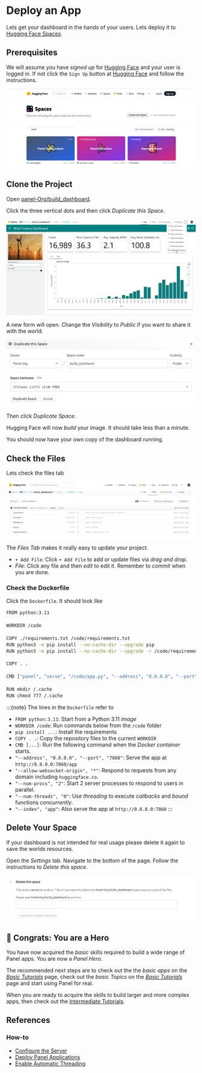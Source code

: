 # Deploy an App

Lets get your dashboard in the hands of your users. Lets deploy it to [Hugging Face Spaces](https://huggingface.co/spaces?sort=trending&search=panel).

## Prerequisites

We will assume you have *signed up* for [Hugging Face](https://huggingface.co/spaces?sort=trending&search=panel) and your user is logged in. If not click the `Sign Up` button at [Hugging Face](https://huggingface.co/spaces?sort=trending&search=panel) and follow the instructions.

![Hugging Face Spaces](../../_static/images/hugging_face_spaces_panel.png)

## Clone the Project

Open [panel-Org/build_dashboard](https://huggingface.co/spaces/panel-Org/build_dashboard).

Click the three vertical dots and then click *Duplicate this Space*.

![Duplicate Space](../../_static/images/hugging_face_spaces_duplicate.png)

A new form will open. Change the *Visibility* to *Public* if you want to share it with the world.

![Duplicate Space Form](../../_static/images/hugging_face_spaces_duplicate_form.png)

Then click *Duplicate Space*.

Hugging Face will now *build* your image. It should take less than a minute.

You should now have your own copy of the dashboard running.

## Check the Files

Lets check the files tab

![Files Tab](../../_static/images/hugging_face_spaces_files.png)

The *Files Tab* makes it really easy to update your project.

- `+ Add File`: Click `+ Add File` to add or update files via *drag and drop*.
- *File*: Click any file and then *edit* to edit it. Remember to *commit* when you are done.

### Check the Dockerfile

Click the `Dockerfile`. It should look like

```bash
FROM python:3.11

WORKDIR /code

COPY ./requirements.txt /code/requirements.txt
RUN python3 -m pip install --no-cache-dir --upgrade pip
RUN python3 -m pip install --no-cache-dir --upgrade -r /code/requirements.txt

COPY . .

CMD ["panel", "serve", "/code/app.py", "--address", "0.0.0.0", "--port", "7860",  "--allow-websocket-origin", "*", "--num-procs", "2", "--num-threads", "0", "--index", "app"]

RUN mkdir /.cache
RUN chmod 777 /.cache
```

:::{note}
The lines in the `Dockerfile` refer to

- `FROM python:3.11`: Start from a Python 3.11 *image*
- `WORKDIR /code`: Run commands below from the `/code` folder
- `pip install ...`: Install the requirements
- `COPY . .`: Copy the repository files to the current `WORKDIR`
- `CMD [...]`: Run the following command when the *Docker container* starts.
- `"--address", "0.0.0.0", "--port", "7860"`: Serve the app at `http://0.0.0.0:7860/app`
- `"--allow-websocket-origin", "*"`: Respond to requests from any domain including `huggingface.co`.
- `"--num-procs", "2"`: Start 2 server processes to respond to users in parallel.
- `"--num-threads", "0"`: Use *threading* to execute *callbacks* and *bound* functions *concurrently*.
- `"--index", "app"`: Also serve the app at `http://0.0.0.0:7860`
:::

## Delete Your Space

If your dashboard is not intended for real usage please delete it again to save the worlds resources.

Open the *Settings* tab. Navigate to the bottom of the page. Follow the instructions to *Delete this space*.

![Delete Space](../../_static/images/hugging_face_spaces_delete.png)

## 🥳 Congrats: You are a Hero

You have now acquired the *basic* skills required to build a wide range of Panel apps. You are now a *Panel Hero*.

The recommended next steps are to check out the the *basic apps* on the [*Basic Tutorials*](index.md) page, check out the *basic Topics* on the [*Basic Tutorials*](index.md) page and start using Panel for real.

When you are ready to acquire the skills to build larger and more complex apps, then check out the [Intermediate Tutorials](../intermediate/index.md).

## References

### How-to

- [Configure the Server](../../how_to/server/index.md)
- [Deploy Panel Applications](../../how_to/deployment/index.md)
- [Enable Automatic Threading](../../how_to/concurrency/threading.md)
